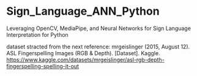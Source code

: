 # Sign_Language_ANN_Python
Leveraging OpenCV, MediaPipe, and Neural Networks for Sign Language Interpretation for Python

dataset stracted from the next reference:
mrgeislinger (2015, August 12). ASL Fingerspelling Images (RGB & Depth). [Dataset]. Kaggle. https://www.kaggle.com/datasets/mrgeislinger/asl-rgb-depth-fingerspelling-spelling-it-out
